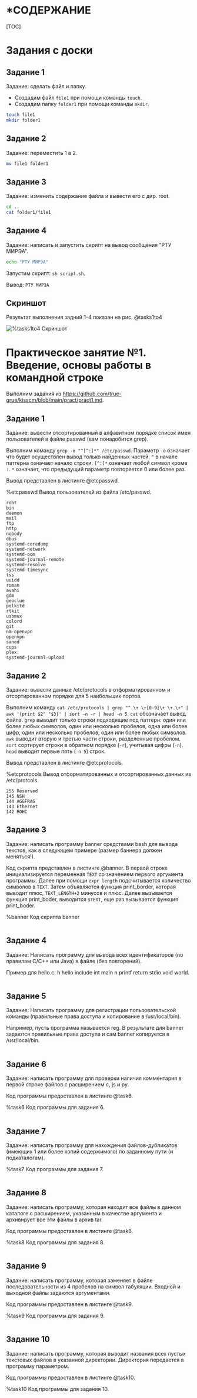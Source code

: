 # *СОДЕРЖАНИЕ
[TOC]

# Задания с доски
## Задание 1
Задание: сделать файл и папку.

- Создадим файл `file1` при помощи команды `touch`. 
- Создадим папку `folder1` при помощи команды `mkdir`.

```bash
touch file1
mkdir folder1
```

## Задание 2
Задание: переместить 1 в 2.

```bash
mv file1 folder1
```

## Задание 3
Задание: изменить содержание файла и вывести его с дир. root.

```bash
cd ..
cat folder1/file1
```

## Задание 4
Задание: написать и запустить скрипт на вывод сообщения "РТУ МИРЭА".
```bash
echo "РТУ МИРЭА"
```

Запустим скрипт: `sh script.sh`.

Вывод: ```РТУ МИРЭА```

## Скриншот
Результат выполнения задний 1-4 показан на рис. @tasks1to4

![](tasks1to4.png "%tasks1to4 Скриншот")

# Практическое занятие №1. Введение, основы работы в командной строке
Выполним задания из https://github.com/true-grue/kisscm/blob/main/pract/pract1.md.

## Задание 1
Задание: вывести отсортированный в алфавитном порядке список имен пользователей в файле passwd (вам понадобится grep).

Выполним команду `grep -o "^[^:]*" /etc/passwd`. Параметр `-o` означает что будет осуществлен вывод только найденных частей. `^` в начале паттерна означает начало строки. `[^:]*` означает любой символ кроме `:`. `*` означает, что предыдущий параметр повторяется 0 или более раз.

Вывод представлен в листинге @etcpasswd.

%etcpasswd Вывод пользователей из файла /etc/passwd.

```
root
bin
daemon
mail
ftp
http
nobody
dbus
systemd-coredump
systemd-network
systemd-oom
systemd-journal-remote
systemd-resolve
systemd-timesync
tss
uuidd
roman
avahi
gdm
geoclue
polkitd
rtkit
usbmux
colord
git
nm-openvpn
openvpn
saned
cups
plex
systemd-journal-upload
```

## Задание 2
Задание: вывести данные /etc/protocols в отформатированном и отсортированном порядке для 5 наибольших портов.

Выполним команду ```cat /etc/protocols | grep "^.\+ \+[0-9]\+ \+.\+" | awk '{print $2" "$3}' | sort -n -r | head -n 5```. `cat` обозначает вывод файла. `grep` выводит только строки подходящие под паттерн: 
один или более любых символов, один или несколько пробелов, одна или более цифр, один или несколько пробелов, один или более любых символов. `awk` выводит вторую и третью части строки, разделенные пробелом. `sort` сортирует строки в обратном порядке (`-r`), учитывая цифры (`-n`). `head` выводит первые пять (`-n 5`) строк.

Вывод представлен в листинге @etcprotocols.

%etcprotocols Вывод отформатированных и отсортированных данных из /etc/protcols.

```
255 Reserved
145 NSH
144 AGGFRAG
143 Ethernet
142 ROHC
```

## Задание 3
Задание: написать программу banner средствами bash для вывода текстов, как в следующем примере (размер баннера должен меняться!).

Код скрипта представлен в листинге @banner. В первой строке инициализируется переменная `TEXT` со значением первого аргумента программы. Далее при помощи `expr length` подсчитывается количество символов в `TEXT`. Затем объявляется функция print_border, которая выводит плюс, `TEXT_LENGTH+2` минусов и плюс. Далее вызывается функция print_boder, выводится `$TEXT`, еще раз вызывается функция print_boder. 

%banner Код скрипта banner

```bash banner.sh
```

## Задание 4
Задание: Написать программу для вывода всех идентификаторов (по правилам C/C++ или Java) в файле (без повторений).

Пример для hello.c: h hello include int main n printf return stdio void world.

```bash task4.sh
```

## Задание 5
Задание: Написать программу для регистрации пользовательской команды (правильные права доступа и копирование в /usr/local/bin).

Например, пусть программа называется reg. В результате для banner задаются правильные права доступа и сам banner копируется в /usr/local/bin.

```bash reg.sh
```

## Задание 6
Задание: написать программу для проверки наличия комментария в первой строке файлов с расширением c, js и py.

Код программы предоставлен в листинге @task6.

%task6 Код программы для задания 6.

```bash task6.sh
```
## Задание 7
Задание: написать программу для нахождения файлов-дубликатов (имеющих 1 или более копий содержимого) по заданному пути (и подкаталогам).

%task7 Код программы для задания 7.

```bash task7.sh
```

## Задание 8
Задание: написать программу, которая находит все файлы в данном каталоге с расширением, указанным в качестве аргумента и архивирует все эти файлы в архив tar.

Код программы предоставлен в листинге @task8.

%task8 Код программы для задания 8.

```bash task8.sh
```

## Задание 9
Задание: написать программу, которая заменяет в файле последовательности из 4 пробелов на символ табуляции. Входной и выходной файлы задаются аргументами.

Код программы предоставлен в листинге @task9.

%task9 Код программы для задания 9.

```bash task9.sh
```

## Задание 10
Задание: написать программу, которая выводит названия всех пустых текстовых файлов в указанной директории. Директория передается в программу параметром.

Код программы предоставлен в листинге @task10.

%task10 Код программы для задания 10.

```task10.sh
```
